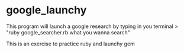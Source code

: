 # google_launchy

This program will launch a google research by typing in you terminal > "ruby google_searcher.rb what you wanna search"

This is an exercise to practice ruby and launchy gem
